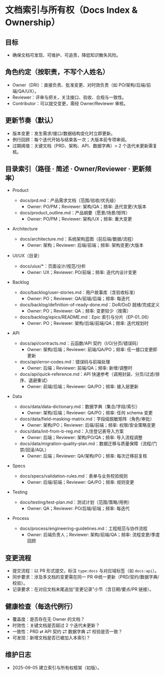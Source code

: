 # 文档索引与所有权（Docs Index & Ownership）

## 目标
- 确保文档可发现、可维护、可追责，降低知识散失风险。

## 角色约定（按职责，不写个人姓名）
- Owner（DRI）：直接负责、批准变更、对时效负责（如 PO/架构/后端/前端/QA/UX）。
- Reviewer：评审与把关，关注接口、验收、合规与一致性。
- Contributor：可以提交变更，需经 Owner/Reviewer 审核。

## 更新节奏（默认）
- 版本变更：发生需求/接口/数据结构变化时立即更新。
- 例行回顾：每个迭代开始与结束各一次；大版本前专项审阅。
- 过期阈值：关键文档（PRD、架构、API、数据字典）> 2 个迭代未更新需复核。

## 目录索引（路径 · 简述 · Owner/Reviewer · 更新频率）

- Product
  - docs/prd.md：产品需求文档（范围/验收/优先级）
    - Owner: PO/PM；Reviewer: 架构/QA；频率: 迭代变更/大版本
  - docs/product_outline.md：产品纲要（愿景/场景/矩阵）
    - Owner: PO/PM；Reviewer: 架构/UX；频率: 重大变更

- Architecture
  - docs/architecture.md：系统架构蓝图（前后端/数据/流程）
    - Owner: 架构；Reviewer: 后端/前端；频率: 架构变更/大版本

- UI/UX（目录）
  - docs/uiux/*：页面设计/规范/分析
    - Owner: UX；Reviewer: PO/前端；频率: 迭代内设计变更

- Backlog
  - docs/backlog/user-stories.md：用户故事库（含验收标准）
    - Owner: PO；Reviewer: QA/前端/后端；频率: 每迭代
  - docs/backlog/definition-of-ready-done.md：DoR/DoD 就绪/完成定义
    - Owner: PO；Reviewer: QA；频率: 变更较少（按需）
  - docs/backlog/epics/README.md：Epic 索引与分片（EP-01..06）
    - Owner: PO；Reviewer: 架构/后端/前端/QA；频率: 迭代规划时

- API
  - docs/api/contracts.md：云函数/API 契约（I/O/分页/错误码）
    - Owner: 架构/后端；Reviewer: 前端/QA/PO；频率: 任一接口变更即更新
  - docs/api/error-codes.md：错误码与前端处理
    - Owner: 后端；Reviewer: 前端/QA；频率: 新增/调整时
  - docs/api/quick-reference.md：API 快速参考（调用封装、分页/过滤/排序、退避重试）
    - Owner: 前端/后端；Reviewer: QA/PO；频率: 接入层更新

- Data
  - docs/data/data-dictionary.md：数据字典（集合/字段/索引）
    - Owner: 架构/后端；Reviewer: QA/PO；频率: 任何 schema 变更
  - docs/data/field-masking-matrix.md：字段级脱敏矩阵（角色/审批）
    - Owner: 架构/PO；Reviewer: 后端/前端；频率: 权限/安全策略变更
  - docs/data/init-from-b-reg.md：入住登记表导入方案
    - Owner: 后端；Reviewer: 架构/PO/QA；频率: 导入流程调整
  - docs/data/migration-quality-plan.md：数据迁移与质量保障（流程/门禁/回滚/AQL）
    - Owner: 后端；Reviewer: QA/架构/PO；频率: 每次迁移前复核

- Specs
  - docs/specs/validation-rules.md：表单与业务校验规则
    - Owner: 后端/前端；Reviewer: QA/PO；频率: 规则变更

- Testing
  - docs/testing/test-plan.md：测试计划（范围/策略/用例）
    - Owner: QA；Reviewer: PO/后端/前端；频率: 每迭代

- Process
  - docs/process/engineering-guidelines.md：工程规范与协作流程
    - Owner: 后端负责人；Reviewer: 架构/前端/QA；频率: 流程变更/季度回顾

## 变更流程
- 提交流程：以 PR 形式提交，标注 `type:docs` 与对应域标签（如 `docs:api`）。
- 同步要求：涉及多文档的变更需在同一 PR 中统一更新（PRD/契约/数据字典/校验）。
- 记录要求：在对应文档末尾追加“变更记录”小节（含日期/要点/PR 链接）。

## 健康检查（每迭代例行）
- 覆盖度：是否存在无 Owner 的文档？
- 时效性：关键文档是否超过 2 个迭代未更新？
- 一致性：PRD ⇄ API 契约 ⇄ 数据字典 ⇄ 校验是否一致？
- 可发现：新增文档是否已被加入本索引？

## 维护日志
- 2025-09-05 建立索引与所有权框架（初版）。

